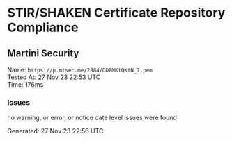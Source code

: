 # STIR/SHAKEN Certificate Repository Compliance

## Martini Security

Name: `https://p.mtsec.me/2884/DD8MKtQKtN_7.pem`\
Tested At: 27 Nov 23 22:53 UTC\
Time: 176ms

### Issues

no warning, or error, or notice date level issues were found

Generated: 27 Nov 23 22:56 UTC